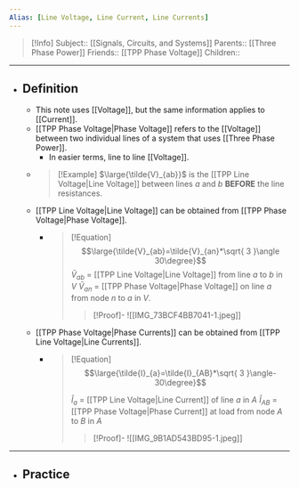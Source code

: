 ```yaml
---
Alias: [Line Voltage, Line Current, Line Currents]
---
```

> [!Info]
> Subject:: [[Signals, Circuits, and Systems]]
> Parents:: [[Three Phase Power]]
> Friends:: [[TPP Phase Voltage]]
> Children:: 
---
- ## Definition
	- This note uses [[Voltage]], but the same information applies to [[Current]].
	- [[TPP Phase Voltage|Phase Voltage]] refers to the [[Voltage]] between two individual lines of a system that uses [[Three Phase Power]].
		- In easier terms, line to line [[Voltage]].
	- > [!Example]
	  > $\large{\tilde{V}_{ab}}$ is the [[TPP Line Voltage|Line Voltage]] between lines $a$ and $b$ **BEFORE** the line resistances.
	- [[TPP Line Voltage|Line Voltage]] can be obtained from [[TPP Phase Voltage|Phase Voltage]].
		- > [!Equation]
		  > $$\large{\tilde{V}_{ab}=\tilde{V}_{an}*\sqrt{ 3 }\angle 30\degree}$$
		  > $\tilde{V}_{ab}$ = [[TPP Line Voltage|Line Voltage]] from line $a$ to $b$ in $V$
		  > $\tilde{V}_{an}$ = [[TPP Phase Voltage|Phase Voltage]] on line $a$ from node $n$ to $a$ in $V$.
		  > > [!Proof]-
		  > > ![[IMG_73BCF4BB7041-1.jpeg]]
	- [[TPP Phase Voltage|Phase Currents]] can be obtained from [[TPP Line Voltage|Line Currents]].
		- > [!Equation]
		  > $$\large{\tilde{I}_{a}=\tilde{I}_{AB}*\sqrt{ 3 }\angle-30\degree}$$
		  > 
		  > $\tilde{I}_{a}$ = [[TPP Line Voltage|Line Current]] of line $a$ in $A$
		  > $\tilde{I}_{AB}$ = [[TPP Phase Voltage|Phase Current]] at load from node $A$ to $B$ in $A$
		  > 
		  > > [!Proof]-
		  > > ![[IMG_9B1AD543BD95-1.jpeg]]
---
- ## Practice